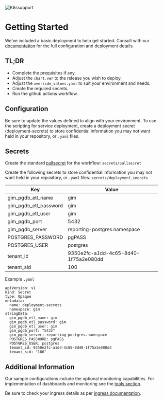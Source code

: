 ![K8ssupport](https://badgen.net/badge/supported%20K8s%20release/1.22/cyan)
# Getting Started
We've included a basic deployment to help get started.
Consult with our [documentation](all.docs.genesys.com/PEC-REP/Current/GIMPEGuide/Overview) for the full configuration and deployment details.

## TL;DR
- Complete the prequisites if any.
- Adjust the `chart.ver` to the release you wish to deploy.
- Adjust the `override_values.yaml` to suit your environment and needs.
- Create the required secrets.
- Run the github actions workflow.

## Configuration

Be sure to update the values defined to align with your environment.
To use the scripting for service deployment, create a deployment secret (deployment-secrets) to store confidential information you may not want held in your repository, or `.yaml` files. 

## Secrets 
Create the standard [pullsecret](../#-considerations) for the workflow: 
`secrets/pullsecret`

Create the following secrets to store confidential information you may not want held in your repository, or `.yaml` files. 
`secrets/deployment_secrets`

|Key|Value|
|-|-|
gim_pgdb_etl_name| gim
  gim_pgdb_etl_password| gim
  gim_pgdb_etl_user| gim
  gim_pgdb_port| 5432
  gim_pgdb_server| reporting-postgres.namespace
  POSTGRES_PASSWORD| pgPASS
  POSTGRES_USER| postgres
  tenant_id| 9350e2fc-a1dd-4c65-8d40-1f75a2e080dd
  tenant_sid| 100

Example `.yaml`

```
apiVersion: v1
kind: Secret
type: Opaque
metadata:
  name: deployment-secrets
  namespace: gim
stringData:
  gim_pgdb_etl_name: gim
  gim_pgdb_etl_password: gim
  gim_pgdb_etl_user: gim
  gim_pgdb_port: "5432"
  gim_pgdb_server: reporting-postgres.namespace
  POSTGRES_PASSWORD: pgPASS
  POSTGRES_USER: postgres
  tenant_id: 9350e2fc-a1dd-4c65-8d40-1f75a2e080dd
  tenant_sid: "100"
```

## Additional Information

Our sample configurations include the optional monitoring capabilities. For implementation of dashboards and monitoring see the [tools section](/tools).

Be sure to check your ingress details as per [ingress documentation](/doc/ingress.md).